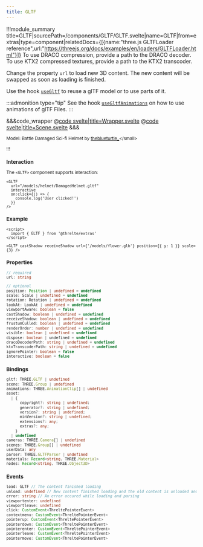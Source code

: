 ```yaml
---
title: GLTF
---
```


<script lang="ts">
import Wrapper from '$examples/gltf/Wrapper.svelte'
</script>

!!!module_summary title=GLTF|sourcePath=/components/GLTF/GLTF.svelte|name=GLTF|from=extras|type=component|relatedDocs={[{name:"three.js GLTFLoader reference",url:"https://threejs.org/docs/examples/en/loaders/GLTFLoader.html"}]}
To use DRACO compression, provide a path to the DRACO decoder.
To use KTX2 compressed textures, provide a path to the KTX2 transcoder.

Change the property `url` to load new 3D content. The new content will be swapped as soon as loading is finished.

Use the hook [`useGltf`](/extras/use-gltf) to reuse a glTF model or to use parts of it.

:::admonition type="tip"
See the hook [`useGltfAnimations`](/extras/use-gltf-animations) on how to use animations of glTF Files.
:::

<ExampleWrapper>
  <Wrapper />
</ExampleWrapper>

&&&code_wrapper
@[code svelte|title=Wrapper.svelte](../../examples/gltf/Wrapper.svelte)
@[code svelte|title=Scene.svelte](../../examples/gltf/Scene.svelte)
&&&

<small>Model: Battle Damaged Sci-fi Helmet by [theblueturtle\_](https://sketchfab.com/theblueturtle_)</small>

!!!

### Interaction

The `<GLTF>` component supports interaction:

```svelte
<GLTF
  url="/models/helmet/DamagedHelmet.gltf"
  interactive
  on:click={() => {
    console.log('User clicked!')
  }}
/>
```

### Example

```svelte
<script>
  import { GLTF } from '@threlte/extras'
</script>

<GLTF castShadow receiveShadow url={'/models/flower.glb'} position={{ y: 1 }} scale={3} />
```

### Properties

```ts
// required
url: string

// optional
position: Position | undefined = undefined
scale: Scale | undefined = undefined
rotation: Rotation | undefined = undefined
lookAt: LookAt | undefined = undefined
viewportAware: boolean = false
castShadow: boolean | undefined = undefined
receiveShadow: boolean | undefined = undefined
frustumCulled: boolean | undefined = undefined
renderOrder: number | undefined = undefined
visible: boolean | undefined = undefined
dispose: boolean | undefined = undefined
dracoDecoderPath: string | undefined = undefined
ktxTranscoderPath: string | undefined = undefined
ignorePointer: boolean = false
interactive: boolean = false
```

### Bindings

```ts
gltf: THREE.GLTF | undefined
scene: THREE.Group | undefined
animations: THREE.AnimationClip[] | undefined
asset:
  | {
      copyright?: string | undefined;
      generator?: string | undefined;
      version?: string | undefined;
      minVersion?: string | undefined;
      extensions?: any;
      extras?: any;
    }
  | undefined
cameras: THREE.Camera[] | undefined
scenes: THREE.Group[] | undefined
userData: any
parser: THREE.GLTFParser | undefined
materials: Record<string, THREE.Material>
nodes: Record<string, THREE.Object3D>
```

### Events

```ts
load: GLTF // The content finished loading
unload: undefined // New content finished loading and the old content is unloaded and disposed
error: string // An error occured while loading and parsing
viewportenter: undefined
viewportleave: undefined
click: CustomEvent<ThreltePointerEvent>
contextmenu: CustomEvent<ThreltePointerEvent>
pointerup: CustomEvent<ThreltePointerEvent>
pointerdown: CustomEvent<ThreltePointerEvent>
pointerenter: CustomEvent<ThreltePointerEvent>
pointerleave: CustomEvent<ThreltePointerEvent>
pointermove: CustomEvent<ThreltePointerEvent>
```
